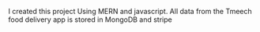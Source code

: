I created this project Using MERN and javascript. All data from the Tmeech food delivery app is stored in MongoDB and stripe
